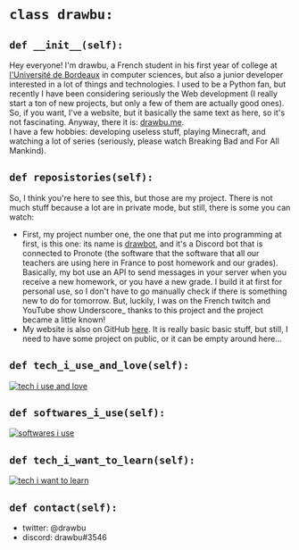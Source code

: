 # `class drawbu:`

## `def __init__(self):`

Hey everyone! I'm drawbu, a French student in his first year of college at [l'Université de Bordeaux](http://u-bordeaux.fr) in computer sciences, but also a junior developer interested in a lot of things and technologies. I used to be a Python fan, but recently I have been considering seriously the Web development (I really start a ton of new projects, but only a few of them are actually good ones). So, if you want, I've a website, but it basically the same text as here, so it's not fascinating. Anyway, there it is: [drawbu.me](https://drawbu.me). <br/>
I have a few hobbies: developing useless stuff, playing Minecraft, and watching a lot of series (seriously, please watch Breaking Bad and For All Mankind).

## `def reposistories(self):`

So, I think you're here to see this, but those are my project. There is not much stuff because a lot are in private mode, but still, there is some you can watch: <br/>
- First, my project number one, the one that put me into programming at first, is this one: its name is [drawbot](https://github.com/drawbu/drawbot), and it's a Discord bot that is connected to Pronote (the software that the software that all our teachers are using here in France to post homework and our grades). Basically, my bot use an API to send messages in your server when you receive a new homework, or you have a new grade. I build it at first for personal use, so I don't have to go manually check if there is something new to do for tomorrow. But, luckily, I was on the French twitch and YouTube show Underscore_ thanks to this project and the project became a little known!
- My website is also on GitHub [here](https://github.com/drawbu/drawbu.me). It is really basic basic stuff, but still, I need to have some project on public, or it can be empty around here... 

## `def tech_i_use_and_love(self):`
[![tech i use and love](https://skillicons.dev/icons?i=html,css,js,ts,svelte,tailwind,sass,vue,svg,py,bots,flask,nginx,cmake,git,linux,md,mongodb,mysql,sqlite,nodejs,rust,regex&perline=10)](https://skillicons.dev)

## `def softwares_i_use(self):`
[![softwares i use](https://skillicons.dev/icons?i=github,idea,vscode,discord,stackoverflow,figma,twitter,ps&perline=10)](https://skillicons.dev)

## `def tech_i_want_to_learn(self):`
[![tech i want to learn](https://skillicons.dev/icons?i=bash,c,cpp,cs,swift,kotlin,go,docker,dotnet,astro,electron,githubactions,graphql,php,java,jest,nestjs,powershell,raspberrypi,workers&perline=10)](https://skillicons.dev)

## `def contact(self):`

- twitter: @drawbu
- discord: drawbu#3546
